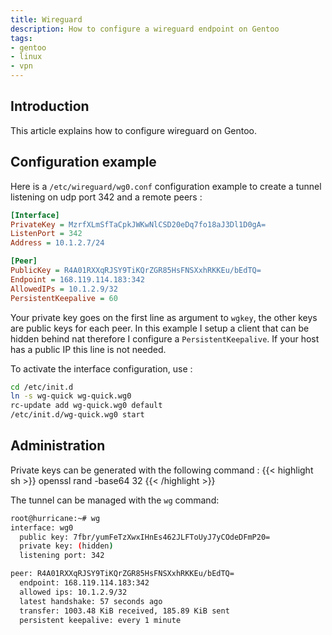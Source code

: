 ```yaml
---
title: Wireguard
description: How to configure a wireguard endpoint on Gentoo
tags:
- gentoo
- linux
- vpn
---
```


## Introduction

This article explains how to configure wireguard on Gentoo.

## Configuration example

Here is a `/etc/wireguard/wg0.conf` configuration example to create a tunnel listening on udp port 342 and a remote peers :
```cfg
[Interface]
PrivateKey = MzrfXLmSfTaCpkJWKwNlCSD20eDq7fo18aJ3Dl1D0gA=
ListenPort = 342
Address = 10.1.2.7/24

[Peer]
PublicKey = R4A01RXXqRJSY9TiKQrZGR85HsFNSXxhRKKEu/bEdTQ=
Endpoint = 168.119.114.183:342
AllowedIPs = 10.1.2.9/32
PersistentKeepalive = 60
```

Your private key goes on the first line as argument to `wgkey`, the other keys are public keys for each peer. In this example I setup a client that can be hidden behind nat therefore I configure a `PersistentKeepalive`. If your host has a public IP this line is not needed.

To activate the interface configuration, use :
```sh
cd /etc/init.d
ln -s wg-quick wg-quick.wg0
rc-update add wg-quick.wg0 default
/etc/init.d/wg-quick.wg0 start
```

## Administration

Private keys can be generated with the following command :
{{< highlight sh >}}
openssl rand -base64 32
{{< /highlight >}}

The tunnel can be managed with the `wg` command:
```sh
root@hurricane:~# wg
interface: wg0
  public key: 7fbr/yumFeTzXwxIHnEs462JLFToUyJ7yCOdeDFmP20=
  private key: (hidden)
  listening port: 342

peer: R4A01RXXqRJSY9TiKQrZGR85HsFNSXxhRKKEu/bEdTQ=
  endpoint: 168.119.114.183:342
  allowed ips: 10.1.2.9/32
  latest handshake: 57 seconds ago
  transfer: 1003.48 KiB received, 185.89 KiB sent
  persistent keepalive: every 1 minute
```

